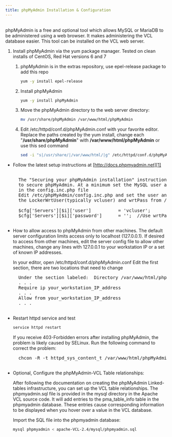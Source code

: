 ```yaml
---
title: phpMyAdmin Installation & Configuration
---
```


<br>
<div class="docnote">
phpMyAdmin is a free and optional tool which allows MySQL or MariaDB to be administered using a web 
browser. It makes administering the VCL database easier. This tool can be installed on 
the VCL web server.
</div>

1. Install phpMyAdmin via the yum package manager. Tested on clean installs of CentOS, Red Hat versions 6 and 7

    1. phpMyAdmin is in the extras repository, use epel-release package to add this repo

        ```bash
        yum -y install epel-release 
        ```

    1. Install phpMyAdmin

        ```bash
        yum -y install phpMyAdmin
        ```

    1. Move the phpMyAdmin directory to the web server directory:

        ```bash
    	mv /usr/share/phpMyAdmin /var/www/html/phpMyAdmin
        ```

    1. Edit /etc/httpd/conf.d/phpMyAdmin.conf with your favorite editor.
        Replace the paths created by the yum install, change each 
        "**/usr/share/phpMyAdmin**" with **/var/www/html/phpMyAdmin** 
        or use this sed command

        ```bash
        sed -i "s|/usr/share/|/var/www/html/|g" /etc/httpd/conf.d/phpMyAdmin.conf
        ```

* Follow the latest setup instructions at [http://docs.phpmyadmin.net][1]
    <pre class="docnote">

    The "Securing your phpMyAdmin installation" instructions can be followed 
    to secure phpMyAdmin. At a minimum set the MySQL user and password 
    in the config.inc.php file
    Edit /etc/phpMyAdmin/config.inc.php and set the user and password variables to match 
    the LockerWrtUser(typically vcluser) and wrtPass from /etc/vcl/vcld.conf

    $cfg['Servers'][$i]['user']          = 'vcluser';  
    $cfg['Servers'][$i]['password']      = '';  //Use wrtPass from /etc/vcl/vcld.conf
    </pre>

* How to allow access to phpMyAdmin from other machines. The default server configuration limits 
access only to localhost (127.0.0.1). If desired to access from other machines, edit the 
server config file to allow other machines, change any lines with 127.0.0.1 to your workstation IP or 
a set of known IP addresses. 

    In your editor, open /etc/httpd/conf.d/phpMyAdmin.conf 
    Edit the first section, there are two locations that need to change

    <pre class="docnote">
    Under the section labeled:  Directory /var/www/html/phpMyAdmin/
    . . .
    Require ip your_workstation_IP_address
    . . .
    Allow from your_workstation_IP_address
    . . .
    </pre>

* Restart httpd service and test

    ```bash
    service httpd restart
    ```

    If you receive 403-Forbidden errors after installing phpMyAdmin, the problem is likely caused by SELinux. Run the following command to correct the problem:
    <pre class="docnote">
    chcon -R -t httpd_sys_content_t /var/www/html/phpMyAdmin
    </pre>

* Optional, Configure the phpMyAdmin-VCL Table relationships:

    After following the documentation on creating the phpMyAdmin Linked-tables 
    infrastructure, you can set up the VCL table relationships. The phpmyadmin.sql file is 
    provided in the mysql directory in the Apache VCL source code. It will add entries to the 
    pma_table_info table in the phpmyadmin database. These entries cause corresponding 
    information to be displayed when you hover over a value in the VCL database.

    Import the SQL file into the phpmyadmin database:

    ```bash
    mysql phpmyadmin < apache-VCL-2.4/mysql/phpmyadmin.sql
    ```

[1]: http://docs.phpmyadmin.net
